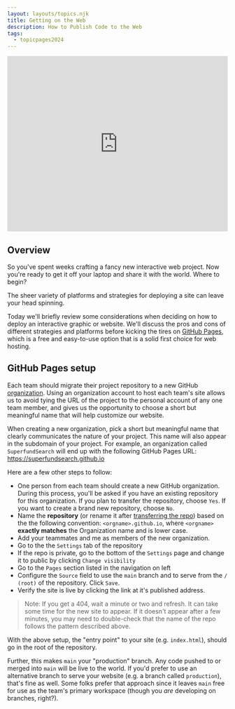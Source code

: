 ```yaml
---
layout: layouts/topics.njk
title: Getting on the Web
description: How to Publish Code to the Web
tags:
  - topicpages2024
---
```



<iframe src="https://docs.google.com/presentation/d/e/2PACX-1vSJkVE397GZ-EuGycXWDTA04eP1gktNt3fyqIDW5nyvsu4nuU5BQdCPuP1nvKyfj0WcBdtHfGgholJO/embed?start=false&loop=false&delayms=3000" frameborder="0" width="100%" height="400" allowfullscreen="true" mozallowfullscreen="true" webkitallowfullscreen="true"></iframe>

## Overview

So you've spent weeks crafting a fancy new interactive web project. Now you're ready to get it off your laptop and share it with the world.  Where to begin?

The sheer variety of platforms and strategies for deploying a site can leave your head spinning.

Today we'll briefly review some considerations when deciding on how to deploy an interactive graphic or website. We'll discuss the pros and cons of different strategies and platforms before kicking the tires on [GitHub Pages](https://pages.github.com/), which is a free and easy-to-use option that is a solid first choice for web hosting.

## GitHub Pages setup

Each team should migrate their project repository to a new GitHub [organization](https://docs.github.com/en/organizations). Using an organization account to host each team's site allows us to avoid tying the URL of the project to the personal account of any one team member, and gives us the opportunity to choose a short but meaningful name that will help customize our website.

When creating a new organization, pick a short but meaningful name that clearly communicates the nature of your project. This name will also appear in the subdomain of your project. For example, an organization called `SuperfundSearch` will end up with the following GitHub Pages URL: https://superfundsearch.github.io

Here are a few other steps to follow:

* One person from each team should create a new GitHub organization. During this process, you'll be asked if you have an existing repository for this organization. If you plan to transfer the repository, choose `Yes`. If you want to create a brand new repository, choose `No`.
* Name the **repository** (or rename it after [transferring the repo][]) based on the the following convention: `<orgname>.github.io`, where `<orgname>` **exactly matches** the Organization name and is lower case.
* Add your teammates and me as members of the new organization.
* Go to the the `Settings` tab of the repository
* If the repo is private, go to the bottom of the `Settings` page and
change it to public by clicking `Change visibility`
* Go to the `Pages` section listed in the navigation on left
* Configure the `Source` field to use the `main` branch and to serve from the `/ (root)` of the repository. Click `Save`.
* Verify the site is live by clicking the link at it's published address.

> Note: If you get a 404, wait a minute or two and refresh. It can take some time for the new site to appear. If it doesn't appear after a few minutes, you may need to double-check that the name of the repo follows the pattern described above.


[transferring the repo]: https://docs.github.com/en/repositories/creating-and-managing-repositories/transferring-a-repository

With the above setup, the "entry point" to your site (e.g.  `index.html`), should go in the root of the repository.

Further, this makes `main` your "production" branch. Any code pushed to or merged into `main` will be live to the world. If you'd prefer to use an alternative branch to serve your website (e.g.  a branch called `production`), that's fine as well. Some folks prefer that approach since it leaves `main` free for use as the team's primary workspace (though you *are* developing on branches, right?).

